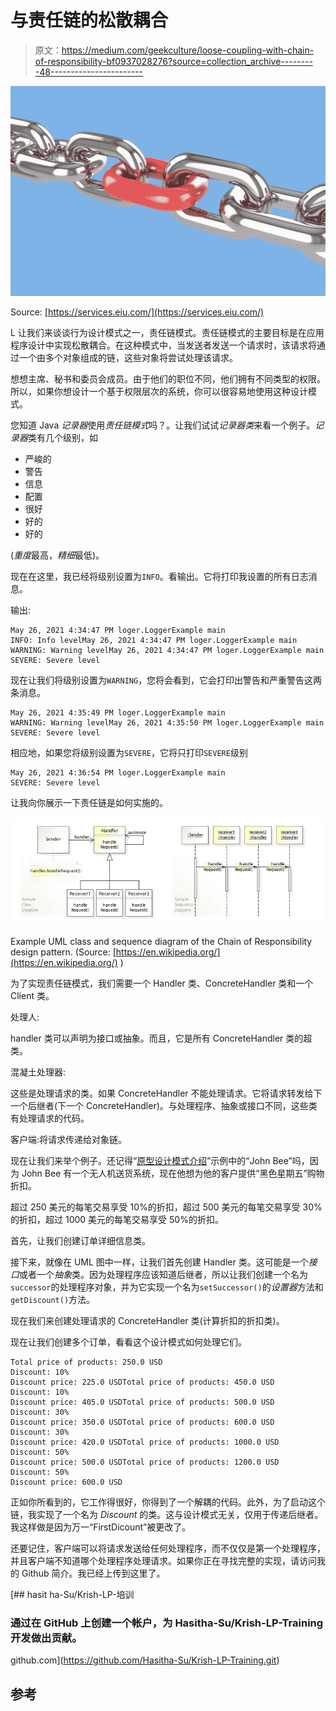 # 与责任链的松散耦合

> 原文：<https://medium.com/geekculture/loose-coupling-with-chain-of-responsibility-bf0937028276?source=collection_archive---------48----------------------->

![](img/a3d1caeb2fb6efefa5a63e46a954f191.png)

Source: [https://services.eiu.com/](https://services.eiu.com/)

L 让我们来谈谈行为设计模式之一，责任链模式。责任链模式的主要目标是在应用程序设计中实现松散耦合。在这种模式中，当发送者发送一个请求时，该请求将通过一个由多个对象组成的链，这些对象将尝试处理该请求。

想想主席、秘书和委员会成员。由于他们的职位不同，他们拥有不同类型的权限。所以，如果你想设计一个基于权限层次的系统，你可以很容易地使用这种设计模式。

您知道 Java *记录器*使用*责任链模式*吗？。让我们试试*记录器类*来看一个例子。*记录器*类有几个级别，如

*   严峻的
*   警告
*   信息
*   配置
*   很好
*   好的
*   好的

(*重度*最高，*精细*最低)。

现在在这里，我已经将级别设置为`INFO`。看输出。它将打印我设置的所有日志消息。

输出:

```
May 26, 2021 4:34:47 PM loger.LoggerExample main
INFO: Info levelMay 26, 2021 4:34:47 PM loger.LoggerExample main
WARNING: Warning levelMay 26, 2021 4:34:47 PM loger.LoggerExample main
SEVERE: Severe level
```

现在让我们将级别设置为`WARNING`，您将会看到，它会打印出警告和严重警告这两条消息。

```
May 26, 2021 4:35:49 PM loger.LoggerExample main
WARNING: Warning levelMay 26, 2021 4:35:50 PM loger.LoggerExample main
SEVERE: Severe level
```

相应地，如果您将级别设置为`SEVERE`，它将只打印`SEVERE`级别

```
May 26, 2021 4:36:54 PM loger.LoggerExample main
SEVERE: Severe level
```

让我向你展示一下责任链是如何实施的。

![](img/41975d64cb9976aee4d85cfeae184b45.png)

Example UML class and sequence diagram of the Chain of Responsibility design pattern. (Source: [https://en.wikipedia.org/](https://en.wikipedia.org/) )

为了实现责任链模式，我们需要一个 Handler 类、ConcreteHandler 类和一个 Client 类。

处理人:

handler 类可以声明为接口或抽象。而且，它是所有 ConcreteHandler 类的超类。

混凝土处理器:

这些是处理请求的类。如果 ConcreteHandler 不能处理请求。它将请求转发给下一个后继者(下一个 ConcreteHandler)。与处理程序、抽象或接口不同，这些类有处理请求的代码。

客户端:将请求传递给对象链。

现在让我们来举个例子。还记得“[原型设计模式介绍](https://hasithas.medium.com/introduction-to-prototype-design-pattern-1ec1a3480772)”示例中的“John Bee”吗，因为 John Bee 有一个无人机送货系统，现在他想为他的客户提供“黑色星期五”购物折扣。

超过 250 美元的每笔交易享受 10%的折扣，超过 500 美元的每笔交易享受 30%的折扣，超过 1000 美元的每笔交易享受 50%的折扣。

首先，让我们创建订单详细信息类。

接下来，就像在 UML 图中一样，让我们首先创建 Handler 类。这可能是一个*接口*或者一个*抽象*类。因为处理程序应该知道后继者，所以让我们创建一个名为`successor`的处理程序对象，并为它实现一个名为`setSuccessor()`的*设置器*方法和`getDiscount()`方法。

现在我们来创建处理请求的 ConcreteHandler 类(计算折扣的折扣类)。

现在让我们创建多个订单，看看这个设计模式如何处理它们。

```
Total price of products: 250.0 USD
Discount: 10%
Discount price: 225.0 USDTotal price of products: 450.0 USD
Discount: 10%
Discount price: 405.0 USDTotal price of products: 500.0 USD
Discount: 30%
Discount price: 350.0 USDTotal price of products: 600.0 USD
Discount: 30%
Discount price: 420.0 USDTotal price of products: 1000.0 USD
Discount: 50%
Discount price: 500.0 USDTotal price of products: 1200.0 USD
Discount: 50%
Discount price: 600.0 USD
```

正如你所看到的，它工作得很好，你得到了一个解耦的代码。此外，为了启动这个链，我实现了一个名为 *Discount* 的类。这与设计模式无关，仅用于传递后继者。我这样做是因为万一“FirstDicount”被更改了。

还要记住，客户端可以将请求发送给任何处理程序，而不仅仅是第一个处理程序，并且客户端不知道哪个处理程序处理请求。如果你正在寻找完整的实现，请访问我的 Github 简介。我已经上传到这里了。

[](https://github.com/Hasitha-Su/Krish-LP-Training.git) [## hasit ha-Su/Krish-LP-培训

### 通过在 GitHub 上创建一个帐户，为 Hasitha-Su/Krish-LP-Training 开发做出贡献。

github.com](https://github.com/Hasitha-Su/Krish-LP-Training.git) 

## 参考